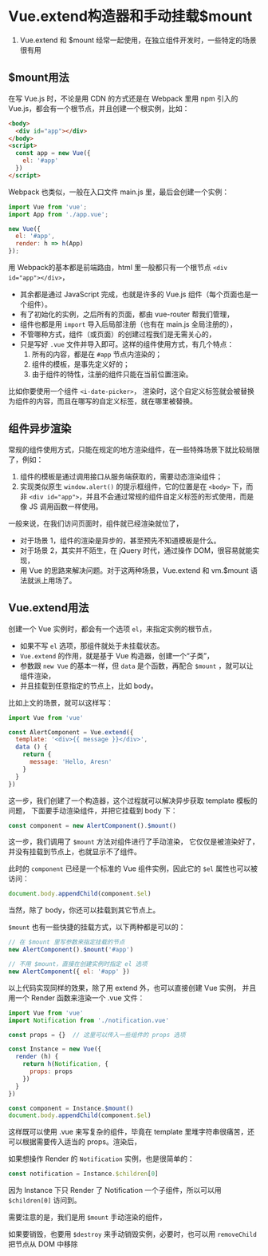 # Vue.extend构造器和手动挂载$mount

1. Vue.extend 和 $mount 经常一起使用，在独立组件开发时，一些特定的场景很有用


## $mount用法
在写 Vue.js 时，不论是用 CDN 的方式还是在 Webpack 里用 npm 引入的 Vue.js，都会有一个根节点，并且创建一个根实例，比如：

```html
<body>
  <div id="app"></div>
</body>
<script>
  const app = new Vue({
    el: '#app'
  })
</script>

```

Webpack 也类似，一般在入口文件 main.js 里，最后会创建一个实例：

```js
import Vue from 'vue';
import App from './app.vue';

new Vue({
  el: '#app',
  render: h => h(App)
});

```

用 Webpack的基本都是前端路由，html 里一般都只有一个根节点 `<div id="app"></div>`，
- 其余都是通过 JavaScript 完成，也就是许多的 Vue.js 组件（每个页面也是一个组件）。
- 有了初始化的实例，之后所有的页面，都由 vue-router 帮我们管理，
- 组件也都是用 `import` 导入后局部注册（也有在 main.js 全局注册的），
- 不管哪种方式，组件（或页面）的创建过程我们是无需关心的，
- 只是写好 `.vue` 文件并导入即可。这样的组件使用方式，有几个特点：
  1. 所有的内容，都是在 `#app` 节点内渲染的；
  2. 组件的模板，是事先定义好的；
  3. 由于组件的特性，注册的组件只能在当前位置渲染。

比如你要使用一个组件 `<i-date-picker>`，
渲染时，这个自定义标签就会被替换为组件的内容，而且在哪写的自定义标签，就在哪里被替换。



## 组件异步渲染
常规的组件使用方式，只能在规定的地方渲染组件，在一些特殊场景下就比较局限了，例如：
  1. 组件的模板是通过调用接口从服务端获取的，需要动态渲染组件；
  2. 实现类似原生 `window.alert()` 的提示框组件，它的位置是在 `<body>` 下，而非 `<div id="app">`，并且不会通过常规的组件自定义标签的形式使用，而是像 JS 调用函数一样使用。

一般来说，在我们访问页面时，组件就已经渲染就位了，
- 对于场景 1，组件的渲染是异步的，甚至预先不知道模板是什么。
- 对于场景 2，其实并不陌生，在 jQuery 时代，通过操作 DOM，很容易就能实现，
- 用 Vue 的思路来解决问题。对于这两种场景，Vue.extend 和 vm.$mount 语法就派上用场了。



## Vue.extend用法
创建一个 Vue 实例时，都会有一个选项 `el`，来指定实例的根节点，
  - 如果不写 `el` 选项，那组件就处于未挂载状态。
  - `Vue.extend` 的作用，就是基于 Vue 构造器，创建一个“子类”，
  - 参数跟 `new Vue` 的基本一样，但 `data` 是个函数，再配合 `$mount` ，就可以让组件渲染，
  - 并且挂载到任意指定的节点上，比如 body。

比如上文的场景，就可以这样写：

```js
import Vue from 'vue'

const AlertComponent = Vue.extend({
  template: '<div>{{ message }}</div>',
  data () {
    return {
      message: 'Hello, Aresn'
    }
  }
})

```

这一步，我们创建了一个构造器，这个过程就可以解决异步获取 template 模板的问题，
下面要手动渲染组件，并把它挂载到 body 下：

```js
const component = new AlertComponent().$mount()

```

这一步，我们调用了 `$mount` 方法对组件进行了手动渲染，
它仅仅是被渲染好了，并没有挂载到节点上，也就显示不了组件。

此时的 `component` 已经是一个标准的 Vue 组件实例，因此它的 `$el` 属性也可以被访问：

```js
document.body.appendChild(component.$el)

```

当然，除了 body，你还可以挂载到其它节点上。

`$mount` 也有一些快捷的挂载方式，以下两种都是可以的：

```js
// 在 $mount 里写参数来指定挂载的节点
new AlertComponent().$mount('#app')

// 不用 $mount，直接在创建实例时指定 el 选项
new AlertComponent({ el: '#app' })

```

以上代码实现同样的效果，除了用 extend 外，也可以直接创建 Vue 实例，
并且用一个 Render 函数来渲染一个 .vue 文件：

```js
import Vue from 'vue'
import Notification from './notification.vue'

const props = {}  // 这里可以传入一些组件的 props 选项

const Instance = new Vue({
  render (h) {
    return h(Notification, {
      props: props
    })
  }
})

const component = Instance.$mount()
document.body.appendChild(component.$el)

```

这样既可以使用 .vue 来写复杂的组件，毕竟在 template 里堆字符串很痛苦，还可以根据需要传入适当的 props。渲染后，

如果想操作 Render 的 `Notification` 实例，也是很简单的：

```js
const notification = Instance.$children[0]

```

因为 Instance 下只 Render 了 Notification 一个子组件，所以可以用 `$children[0]` 访问到。

需要注意的是，我们是用 `$mount` 手动渲染的组件，

如果要销毁，也要用 `$destroy` 来手动销毁实例，必要时，也可以用 `removeChild` 把节点从 DOM 中移除
